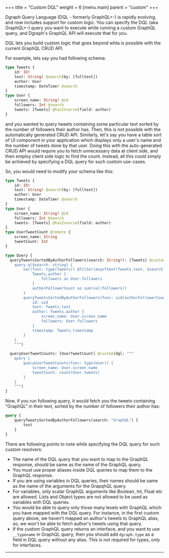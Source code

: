 +++
title = "Custom DQL"
weight = 6
[menu.main]
    parent = "custom"
+++

Dgraph Query Language (DQL - formerly GraphQL+-) is rapidly evolving, and now
includes support for custom logic. You can specify the DQL (aka GraphQL+-) query
you want to execute while running a custom GraphQL query, and Dgraph's GraphQL
API will execute that for you.

DQL lets you build custom logic that goes beyond whta is possible with the
current GraphQL CRUD API.

For example, lets say you had following schema:
```graphql
type Tweets {
	id: ID!
	text: String! @search(by: [fulltext])
	author: User
	timestamp: DateTime! @search
}
type User {
	screen_name: String! @id
	followers: Int @search
	tweets: [Tweets] @hasInverse(field: author)
}
```

and you wanted to query tweets containing some particular text sorted by the number of followers their author has. Then,
this is not possible with the automatically generated CRUD API. Similarly, let's say you have a table sort of UI
component in your application which displays only a user's name and the number of tweets done by that user. Doing this
with the auto-generated CRUD API would require you to fetch unnecessary data at client side, and then employ client side
logic to find the count. Instead, all this could simply be achieved by specifying a DQL query for such custom use-cases.

So, you would need to modify your schema like this:
```graphql
type Tweets {
	id: ID!
	text: String! @search(by: [fulltext])
	author: User
	timestamp: DateTime! @search
}
type User {
	screen_name: String! @id
	followers: Int @search
	tweets: [Tweets] @hasInverse(field: author)
}
type UserTweetCount @remote {
	screen_name: String
	tweetCount: Int
}

type Query {
  queryTweetsSortedByAuthorFollowers(search: String!): [Tweets] @custom(dql: """
	query q($search: string) {
		var(func: type(Tweets)) @filter(anyoftext(Tweets.text, $search)) {
			Tweets.author {
				followers as User.followers
			}
			authorFollowerCount as sum(val(followers))
		}
		queryTweetsSortedByAuthorFollowers(func: uid(authorFollowerCount), orderdesc: val(authorFollowerCount)) {
			id: uid
			text: Tweets.text
			author: Tweets.author {
			    screen_name: User.screen_name
			    followers: User.followers
			}
			timestamp: Tweets.timestamp
		}
	}
	""")

  queryUserTweetCounts: [UserTweetCount] @custom(dql: """
	query {
		queryUserTweetCounts(func: type(User)) {
			screen_name: User.screen_name
			tweetCount: count(User.tweets)
		}
	}
	""")
}

```

Now, if you run following query, it would fetch you the tweets containing "GraphQL" in their text, sorted by the number
of followers their author has:
```graphql
query {
    queryTweetsSortedByAuthorFollowers(search: "GraphQL") {
        text
    }
}
```

There are following points to note while specifying the DQL query for such custom resolvers:

* The name of the DQL query that you want to map to the GraphQL response, should be same as the name of the GraphQL query.
* You must use proper aliases inside DQL queries to map them to the GraphQL response.
* If you are using variables in DQL queries, their names should be same as the name of the arguments for the GrapqhQL query.
* For variables, only scalar GraphQL arguments like Boolean, Int, Float etc are allowed. Lists and Object types are not allowed to be used as variables with DQL queries.
* You would be able to query only those many levels with GraphQL which you have mapped with the DQL query. For instance, in the first custom query above, we haven't mapped an author's tweets to GraphQL alias, so, we won't be able to fetch author's tweets using that query.
* If the custom GraphQL query returns an interface, and you want to use `__typename` in GraphQL query, then you should add `dgraph.type` as a field in DQL query without any alias. This is not required for types, only for interfaces.

---
